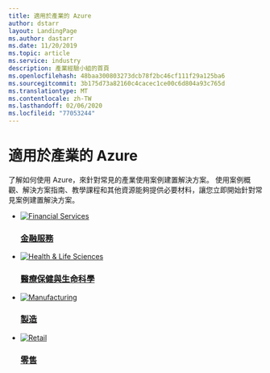 ```yaml
---
title: 適用於產業的 Azure
author: dstarr
layout: LandingPage
ms.author: dastarr
ms.date: 11/20/2019
ms.topic: article
ms.service: industry
description: 產業經驗小組的首頁
ms.openlocfilehash: 48baa300803273dcb78f2bc46cf111f29a125ba6
ms.sourcegitcommit: 3b175d73a82160c4cacec1ce00c6d804a93c765d
ms.translationtype: MT
ms.contentlocale: zh-TW
ms.lasthandoff: 02/06/2020
ms.locfileid: "77053244"
---
```

# <a name="azure-for-industry"></a>適用於產業的 Azure

了解如何使用 Azure，來針對常見的產業使用案例建置解決方案。 使用案例概觀、解決方案指南、教學課程和其他資源能夠提供必要材料，讓您立即開始針對常見案例建置解決方案。

<ul class="cardsFTitle panelContent">
    <li>
        <a href="/azure/industry/financial">
        <div class="cardSize">
            <div class="cardPadding" style="padding-bottom: 0;">
                <div class="card">
                    <div class="cardImageOuter">
                        <div class="cardImage">
                            <img alt="Financial Services" src="https://azure.microsoft.com/patterns/styles/glyphs-icons/financial.svg">
                        </div>
                    </div>
                    <div class="cardText">
                        <h3>金融服務</h3>
                    </div>
                </div>
            </div>
        </div>
        </a>
    </li>
    <li>
        <a href="/azure/industry/health">
        <div class="cardSize">
            <div class="cardPadding" style="padding-bottom: 0;">
                <div class="card">
                    <div class="cardImageOuter">
                        <div class="cardImage">
                            <img alt="Health &amp; Life Sciences" src="https://azure.microsoft.com/patterns/styles/glyphs-icons/healthcare.svg">
                        </div>
                    </div>
                    <div class="cardText">
                        <h3>醫療保健與生命科學</h3>
                    </div>
                </div>
            </div>
        </div>
        </a>
    </li>
</ul>

<ul class="cardsFTitle panelContent">
    <li>
        <a href="/azure/industry/manufacturing">
        <div class="cardSize">
            <div class="cardPadding" style="padding-bottom: 0;">
                <div class="card">
                    <div class="cardImageOuter">
                        <div class="cardImage">
                            <img alt="Manufacturing" src="https://azure.microsoft.com/patterns/styles/glyphs-icons/discrete-manufacturing.svg">
                        </div>
                    </div>
                    <div class="cardText">
                        <h3>製造</h3>
                    </div>
                </div>
            </div>
        </div>
        </a>
    </li>
    <li>
        <a href="/azure/industry/retail">
        <div class="cardSize">
            <div class="cardPadding" style="padding-bottom: 0;">
                <div class="card">
                    <div class="cardImageOuter">
                        <div class="cardImage">
                            <img alt="Retail" src="https://azure.microsoft.com/patterns/styles/glyphs-icons/retailers.svg">
                        </div>
                    </div>
                    <div class="cardText">
                        <h3>零售</h3>
                    </div>
                </div>
            </div>
        </div>
        </a>
    </li>
</ul>

